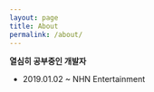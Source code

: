 ```yaml
---
layout: page
title: About
permalink: /about/
---
```


**열심히 공부중인 개발자**
- 2019.01.02 ~ NHN Entertainment
